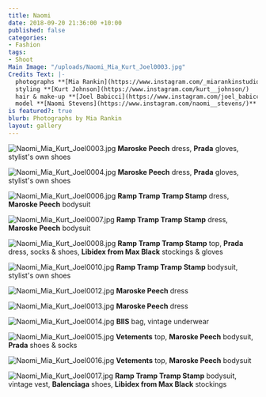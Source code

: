 ```yaml
---
title: Naomi
date: 2018-09-20 21:36:00 +10:00
published: false
categories:
- Fashion
tags:
- Shoot
Main Image: "/uploads/Naomi_Mia_Kurt_Joel0003.jpg"
Credits Text: |-
  photographs **[Mia Rankin](https://www.instagram.com/_miarankinstudio/)**
  styling **[Kurt Johnson](https://www.instagram.com/kurt__johnson/)
  hair & make-up **[Joel Babicci](https://www.instagram.com/joel_babicci/)** at **[Company 1](https://www.instagram.com/company1agency/)**
  model **[Naomi Stevens](https://www.instagram.com/naomi__stevens/)** at **[Kult](https://www.instagram.com/kultaustralia/)**
is featured?: true
blurb: Photographs by Mia Rankin
layout: gallery
---
```


![Naomi_Mia_Kurt_Joel0003.jpg](/uploads/Naomi_Mia_Kurt_Joel0003.jpg)
**Maroske Peech** dress, **Prada** gloves, stylist's own shoes

![Naomi_Mia_Kurt_Joel0004.jpg](/uploads/Naomi_Mia_Kurt_Joel0004.jpg)
**Maroske Peech** dress, **Prada** gloves, stylist's own shoes

![Naomi_Mia_Kurt_Joel0006.jpg](/uploads/Naomi_Mia_Kurt_Joel0006.jpg)
**Ramp Tramp Tramp Stamp** dress, **Maroske Peech** bodysuit

![Naomi_Mia_Kurt_Joel0007.jpg](/uploads/Naomi_Mia_Kurt_Joel0007.jpg)
**Ramp Tramp Tramp Stamp** dress, **Maroske Peech** bodysuit

![Naomi_Mia_Kurt_Joel0008.jpg](/uploads/Naomi_Mia_Kurt_Joel0008.jpg)
**Ramp Tramp Tramp Stamp** top, **Prada** dress, socks & shoes, **Libidex from Max Black** stockings & gloves

![Naomi_Mia_Kurt_Joel0010.jpg](/uploads/Naomi_Mia_Kurt_Joel0010.jpg)
**Ramp Tramp Tramp Stamp** bodysuit, stylist's own shoes

![Naomi_Mia_Kurt_Joel0012.jpg](/uploads/Naomi_Mia_Kurt_Joel0012.jpg)
**Maroske Peech** dress

![Naomi_Mia_Kurt_Joel0013.jpg](/uploads/Naomi_Mia_Kurt_Joel0013.jpg)
**Maroske Peech** dress

![Naomi_Mia_Kurt_Joel0014.jpg](/uploads/Naomi_Mia_Kurt_Joel0014.jpg)
**BIIS** bag, vintage underwear

![Naomi_Mia_Kurt_Joel0015.jpg](/uploads/Naomi_Mia_Kurt_Joel0015.jpg)
**Vetements** top, **Maroske Peech** bodysuit, **Prada** shoes & socks

![Naomi_Mia_Kurt_Joel0016.jpg](/uploads/Naomi_Mia_Kurt_Joel0016.jpg)
**Vetements** top, **Maroske Peech** bodysuit

![Naomi_Mia_Kurt_Joel0017.jpg](/uploads/Naomi_Mia_Kurt_Joel0017.jpg)
**Ramp Tramp Tramp Stamp** bodysuit, vintage vest, **Balenciaga** shoes, **Libidex from Max Black** stockings